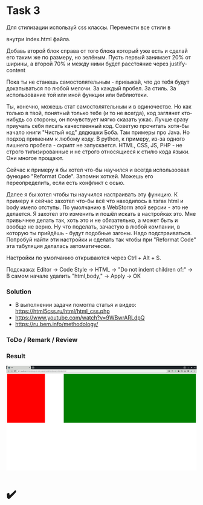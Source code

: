 # Task 3
Для стилизации используй css классы.
Перемести все стили в
<style>
 ... тут все стили ...
 </style>
внутри index.html файла.

Добавь второй блок справа от того блока который уже есть и сделай его таким же по размеру, но зелёным.
Пусть первый занимает 20% от ширины, а второй 70% и между ними будет расстояние через justify-content

Пока ты не станешь самостолятельным - привыкай, что до тебя будут докапываться по любой мелочи. За каждый пробел.
За стиль. За использование той или иной функции или библиотеки.

Ты, конечно, можешь стат самостолятельным и в одиночестве.
Но как только в твой, понятный только тебе (и то не всегда), код заглянет кто-нибудь со стороны,
он почувствует мягко сказать ужас. Лучше сразу приучать себя писать качественный код.
Советую прочитать хотя-бы начало книги "Чистый код" дядюшки Боба. Там примеры про Java. Но подход применим к любому коду.
В python, к примеру, из-за одного лишнего пробела - скрипт не запускается.
HTML, CSS, JS, PHP - не строго типизированные и не строго относящиеся к стилю кода языки. Они многое прощают.

Сейчас к примеру я бы хотел что-бы научился и всегда использоовал функцию "Reformat Code".
Запомни хоткей. Можешь его переопределить, если есть конфликт с осью.

Далее я бы хотел чтобы ты научился настраивать эту функцию.
К примеру я сейчас захотел что-бы всё что находилось в тэгах html и body имело отступы.
По умолчанию в WebStorm этой версии - это не делается.
Я захотел это изменить и пошёл искать в настройках это.
Мне привычнее делать так, хоть это и не обязательно, а может быть и вообще не верно.
Ну что поделать, зачастую в любой компании, в которую ты прийдёшь - будут подобные загоны. Надо подстраиваться.
Попробуй найти эти настройки и сделать так чтобы при "Reformat Code" эта табуляция делалась автоматически.

Настройки по умолчанию открываются через Ctrl + Alt + S.

Подсказка:
Editor -> Code Style -> HTML -> "Do not indent children of:" -> В самом начале удалить "html,body," -> Apply -> OK

### Solution
- В выполнении задачи помогла статья и видео: https://html5css.ru/html/html_css.php
- https://www.youtube.com/watch?v=9WBwrARLdpQ
- https://ru.bem.info/methodology/

### ToDo / Remark / Review

### Result
![3](https://github.com/makhnanov/telegram-bot-support-platform/blob/main/lessons/3/img.png)
# :heavy_check_mark:
